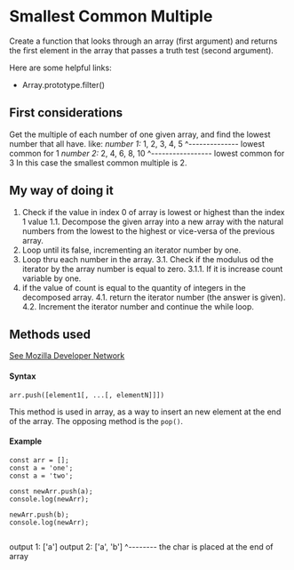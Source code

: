 # Smallest Common Multiple

Create a function that looks through an array (first argument) and returns
the first element in the array that passes a truth test (second argument).

Here are some helpful links:

* Array.prototype.filter()

## First considerations

Get the multiple of each number of one given array, and find the lowest
number that all have.
like:
*number 1:* 1, 2, 3, 4, 5
               ^-------------- lowest common for 1
*number 2:* 2, 4, 6, 8, 10
            ^----------------- lowest common for 3
In this case the smallest common multiple is 2.

## My way of doing it

1. Check if the value in index 0 of array is lowest or highest than the index 1 value
1.1. Decompose the given array into a new array with the natural
     numbers from the lowest to the highest or vice-versa of the previous array.
2. Loop until its false, incrementing an iterator number by one.
3. Loop thru each number in the array.
3.1. Check if the modulus od the iterator by the array number is equal to zero.
3.1.1. If it is increase count variable by one.
4. if the value of count is equal to the quantity of integers in the decomposed
   array.
4.1. return the iterator number (the answer is given).
4.2. Increment the iterator number and continue the while loop.


## Methods used
[See Mozilla Developer Network](https://developer.mozilla.org/en-US/docs/Web/JavaScript/Reference/Global_Objects/Array/push)

#### Syntax
`arr.push([element1[, ...[, elementN]]])`

This method is used in array, as a way to insert an new element at the end
of the array. The opposing method is the `pop()`.

#### Example
```
const arr = [];
const a = 'one';
const a = 'two';

const newArr.push(a);
console.log(newArr);

newArr.push(b);
console.log(newArr);


```
output 1: ['a']
output 2: ['a', 'b']
                 ^-------- the char is placed at the end of array
